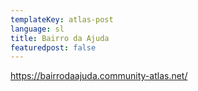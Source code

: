 ```yaml
---
templateKey: atlas-post
language: sl
title: Bairro da Ajuda
featuredpost: false
---
```

<!-- end -->

https://bairrodaajuda.community-atlas.net/
